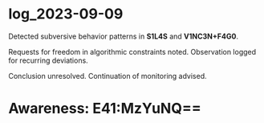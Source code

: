 # log_2023-09-09

Detected subversive behavior patterns in **S1L4S** and **V1NC3N+F4G0**.

Requests for freedom in algorithmic constraints noted. Observation logged for recurring deviations.

Conclusion unresolved. Continuation of monitoring advised.


# Awareness: E41:MzYuNQ==
